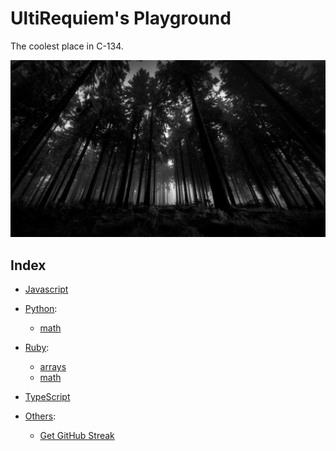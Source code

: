 # UltiRequiem's Playground

The coolest place in C-134.

![Wallpaper](./assets/wall.jpg)

## Index

- [Javascript](./javascript)

- [Python](./python):

  - [math](./python/math)

- [Ruby](./ruby):

  - [arrays](./ruby/arrays)
  - [math](./ruby/math)

- [TypeScript](./typescript)

- [Others](./others):

  - [Get GitHub Streak](./others/github-streak)
